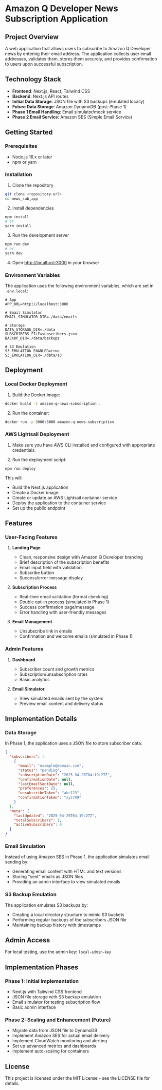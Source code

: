 # Amazon Q Developer News Subscription Application

## Project Overview
A web application that allows users to subscribe to Amazon Q Developer news by entering their email address. The application collects user email addresses, validates them, stores them securely, and provides confirmation to users upon successful subscription.

## Technology Stack
- **Frontend**: Next.js, React, Tailwind CSS
- **Backend**: Next.js API routes
- **Initial Data Storage**: JSON file with S3 backups (emulated locally)
- **Future Data Storage**: Amazon DynamoDB (post-Phase 1)
- **Phase 1 Email Handling**: Email simulator/mock service
- **Phase 2 Email Service**: Amazon SES (Simple Email Service)

## Getting Started

### Prerequisites
- Node.js 18.x or later
- npm or yarn

### Installation
1. Clone the repository
```bash
git clone <repository-url>
cd news_sub_app
```

2. Install dependencies
```bash
npm install
# or
yarn install
```

3. Run the development server
```bash
npm run dev
# or
yarn dev
```

4. Open [http://localhost:3000](http://localhost:3000) in your browser

### Environment Variables
The application uses the following environment variables, which are set in `.env.local`:

```
# App
APP_URL=http://localhost:3000

# Email Simulator
EMAIL_SIMULATOR_DIR=./data/emails

# Storage
DATA_STORAGE_DIR=./data
SUBSCRIBERS_FILE=subscribers.json
BACKUP_DIR=./data/backups

# S3 Emulation
S3_EMULATION_ENABLED=true
S3_EMULATION_DIR=./data/s3
```

## Deployment

### Local Docker Deployment
1. Build the Docker image:
```bash
docker build -t amazon-q-news-subscription .
```

2. Run the container:
```bash
docker run -p 3000:3000 amazon-q-news-subscription
```

### AWS Lightsail Deployment
1. Make sure you have AWS CLI installed and configured with appropriate credentials.

2. Run the deployment script:
```bash
npm run deploy
```

This will:
- Build the Next.js application
- Create a Docker image
- Create or update an AWS Lightsail container service
- Deploy the application to the container service
- Set up the public endpoint

## Features

### User-Facing Features
1. **Landing Page**
   - Clean, responsive design with Amazon Q Developer branding
   - Brief description of the subscription benefits
   - Email input field with validation
   - Subscribe button
   - Success/error message display

2. **Subscription Process**
   - Real-time email validation (format checking)
   - Double opt-in process (simulated in Phase 1)
   - Success confirmation page/message
   - Error handling with user-friendly messages

3. **Email Management**
   - Unsubscribe link in emails
   - Confirmation and welcome emails (simulated in Phase 1)

### Admin Features
1. **Dashboard**
   - Subscriber count and growth metrics
   - Subscription/unsubscription rates
   - Basic analytics

2. **Email Simulator**
   - View simulated emails sent by the system
   - Preview email content and delivery status

## Implementation Details

### Data Storage
In Phase 1, the application uses a JSON file to store subscriber data:
```json
{
  "subscribers": [
    {
      "email": "example@domain.com",
      "status": "pending",
      "subscriptionDate": "2025-04-26T04:19:27Z",
      "confirmationDate": null,
      "lastEmailSentDate": null,
      "preferences": {},
      "unsubscribeToken": "abc123",
      "confirmationToken": "xyz789"
    }
  ],
  "meta": {
    "lastUpdated": "2025-04-26T04:19:27Z",
    "totalSubscribers": 1,
    "activeSubscribers": 0
  }
}
```

### Email Simulation
Instead of using Amazon SES in Phase 1, the application simulates email sending by:
- Generating email content with HTML and text versions
- Storing "sent" emails as JSON files
- Providing an admin interface to view simulated emails

### S3 Backup Emulation
The application emulates S3 backups by:
- Creating a local directory structure to mimic S3 buckets
- Performing regular backups of the subscribers JSON file
- Maintaining backup history with timestamps

## Admin Access
For local testing, use the admin key: `local-admin-key`

## Implementation Phases

### Phase 1: Initial Implementation
- Next.js with Tailwind CSS frontend
- JSON file storage with S3 backup emulation
- Email simulator for testing subscription flow
- Basic admin interface

### Phase 2: Scaling and Enhancement (Future)
- Migrate data from JSON file to DynamoDB
- Implement Amazon SES for actual email delivery
- Implement CloudWatch monitoring and alerting
- Set up advanced metrics and dashboards
- Implement auto-scaling for containers

## License
This project is licensed under the MIT License - see the LICENSE file for details.
